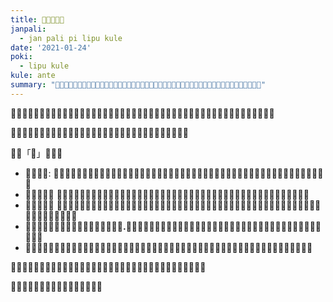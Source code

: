 ```yaml
---
title: ​󱥧​󱥣​󱤪​󱤧​󱥙
janpali:
  - jan pali pi lipu kule
date: '2021-01-24'
poki:
  - lipu kule
kule: ante
summary: "​󱤪​󱦖​󱤞​󱤧​󱥧​󱥷​󱥍​󱦗​󱤑​󱤼​󱦘​󱦜​󱤪​󱦖​󱤞​󱤧​󱥧​󱥉​󱥍​󱦗​󱤑​󱤼​󱦘​󱦜​󱤑​󱤼​󱤧​󱤬​󱤿​󱤼​󱦜​󱥨​󱤑​󱥉​󱤄​󱤧​󱥷​󱤉​󱥁​󱦝​󱤪​󱥁​󱥄​󱤿​󱥔​󱦜"
---
```


​󱤪​󱦖​󱤞​󱤧​󱥧​󱥷​󱥍​󱦗​󱤑​󱤼​󱦘​󱦜​󱤪​󱦖​󱤞​󱤧​󱥧​󱥉​󱥍​󱦗​󱤑​󱤼​󱦘​󱦜​󱤑​󱤼​󱤧​󱤬​󱤿​󱤼​󱦜​󱥨​󱤑​󱥉​󱤄​󱤧​󱥷​󱤉​󱥁​󱦝​󱤪​󱥁​󱥄​󱤿​󱥔​󱦜

​󱤴​󱤘​󱤉​󱥠​󱤼​󱤉​󱤿​󱥔​󱦜​󱥨​󱤴​󱥠​󱤉​󱥁​󱤙​󱥬​󱤨​󱦜​󱥄​󱤖​󱥡​󱤉​󱤿​󱥔​󱥍​󱦗​󱤪​󱦖​󱤞​󱦘​󱦜

​󱤴​󱤡「​󱥔」​󱤧​󱥙​󱦜

- ​󱤴​󱥷​󱤉​󱥁: **​󱤪​󱥁​󱤧​󱥔​󱥩​󱤑​󱤼​󱥔​󱦜** ​󱤑​󱦖​󱥔​󱤧​󱤬​󱤿​󱥳​󱤂​󱦜​󱥹​󱤡​󱥄​󱤙​󱤿​󱤍​󱤂​󱦜​󱤴​󱥷​󱤉​󱥔​󱥍​󱦗​󱤪​󱥁​󱦘​󱤡​󱤴​󱥷​󱤠​󱤉​󱥔​󱥍​󱦗​󱤑​󱤼​󱥔​󱦘​󱦜
- ​󱤴​󱥷​󱤉​󱥁​󱦝 **​󱤪​󱥁​󱤧​󱥧​󱤖​󱥡​󱥍​󱦗​󱤑​󱤼​󱦘​󱦜** ​󱥞​󱥷​󱥌​󱤉​󱥡​󱥍​󱦗​󱤿​󱥞​󱦘​󱤡​󱥄​󱥠​󱤬​󱤪​󱥁​󱦜​󱥞​󱥷​󱤖​󱥡​󱥍​󱦗​󱤑​󱤼​󱦘​󱤡​󱥄​󱤙​󱤪​󱥁​󱦜 
- ​󱤴​󱥷​󱤉​󱥁​󱦝 **​󱤪​󱥁​󱤧​󱥧​󱤖​󱥡​󱥍​󱦗​󱤟​󱥬​󱦖​󱥔​󱦘** ​󱤟​󱥬​󱥔​󱥍​󱤖​󱤑​󱤄​󱥍​󱦗​󱥬​󱦖​󱥔​󱦘​󱦜​󱤑​󱤧​󱤬​󱤰​󱤼​󱦜​󱤑​󱤧​󱥬​󱤉​󱥬​󱤼​󱦜​󱤑​󱤧​󱤘​󱤞​󱤧​󱤘​󱤄​󱤧​󱤼​󱤀​󱦜​󱤟​󱤧​󱤆​󱦜 
- ​󱤴​󱥷​󱤉​󱥁​󱦝**​󱤪​󱥁​󱤧​󱥌​󱥡​󱤉​󱤿​󱥍​󱦗​󱥉​󱥔​󱦘.** ​󱤑​󱤧​󱤮​󱤉​󱤪​󱥁​󱤡​󱤴​󱥷​󱤉​󱥁​󱦝​󱤑​󱤧​󱤘​󱥌​󱤉​󱥔​󱥩​󱤄​󱦜​󱤑​󱥍​󱥔​󱥌​󱤧​󱤖​󱤼​󱤙​󱤪​󱥁​󱦜​󱥄​󱥔​󱥧​󱥁​󱦜
- ​󱤴​󱥷​󱤉​󱥁​󱦝**​󱤪​󱥁​󱤧​󱤘​󱤉​󱤻​󱥍​󱦗​󱤑​󱤻​󱦘​󱦜** ​󱤄​󱤧​󱥷​󱤻​󱦜​󱥨​󱤻​󱤧​󱥶​󱥧​󱤟​󱤼​󱦜​󱥁​󱤧​󱤍​󱤼​󱥩​󱤴​󱤼​󱦜​󱤪​󱥁​󱤡​󱤻​󱤧​󱤘​󱤖​󱥝​󱥩​󱤑​󱤄​󱦜

​󱥁​󱤧​󱤿​󱥔​󱥍​󱦗​󱤪​󱦖​󱤞​󱦘​󱦜​󱥄​󱥠​󱤙​󱥁​󱦜​󱥄​󱥠​󱤙​󱥔​󱦜​󱥄​󱥠​󱤙​󱤻​󱦜​󱥁​󱤡​󱤄​󱤧​󱤘​󱤖​󱥔​󱦜

​󱥄​󱥩​󱤬​󱥅​󱥍​󱦗​󱤑​󱥉​󱦘​󱥍​󱦗​󱤪​󱦖​󱤞​󱦘​󱦜
